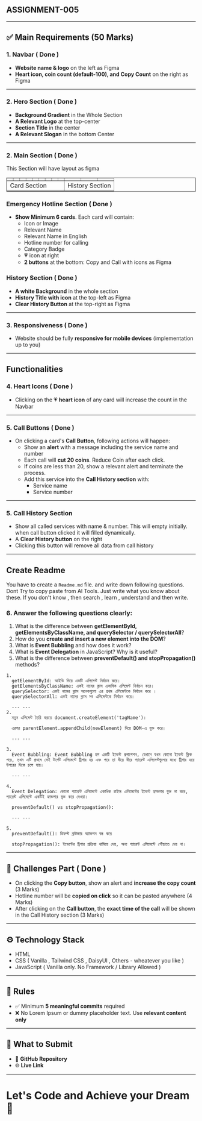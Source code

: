 ## ASSIGNMENT-005

---

## ✅ Main Requirements (50 Marks)

### 1. Navbar ( Done )

- **Website name & logo** on the left as Figma
- **Heart icon, coin count (default-100), and Copy Count** on the right as Figma

---

### 2. Hero Section ( Done )

- **Background Gradient** in the Whole Section
- **A Relevant Logo** at the top-center
- **Section Title** in the center
- **A Relevant Slogan** in the bottom Center

---

### 2. Main Section ( Done )

This Section will have layout as figma

<table border=1 width="100%" cellpadding="50">
<tr>
    <td></td>
    <td></td>
    <td></td>
    <td></td>
    <td></td>
    <td></td>
    <td></td>
    <td></td>
    <td></td>
    <td></td>
    <td></td>
    <td></td>
 </tr>
 <tr>
    <td colspan=9 >Card Section</td>
    <td colspan=3>History Section</td>
 </tr>
</table>

### Emergency Hotline Section ( Done )

- **Show Minimum 6 cards**. Each card will contain:
  - Icon or Image
  - Relevant Name
  - Relevant Name in English
  - Hotline number for calling
  - Category Badge
  - 💗 icon at right
  - **2 buttons** at the bottom: Copy and Call with icons as Figma

### History Section ( Done )

- **A white Background** in the whole section
- **History Title with icon** at the top-left as Figma
- **Clear History Button** at the top-right as Figma

---

### 3. Responsiveness ( Done )

- Website should be fully **responsive for mobile devices** (implementation up to you)

---

## Functionalities

### 4. Heart Icons ( Done )

- Clicking on the 💗 **heart icon** of any card will increase the count in the Navbar

---

### 5. Call Buttons ( Done )

- On clicking a card's **Call Button**, following actions will happen:
  - Show an **alert** with a message including the service name and number
  - Each call will **cut 20 coins**. Reduce Coin after each click.
  - If coins are less than 20, show a relevant alert and terminate the process.
  - Add this service into the **Call History section** with:
    - Service name
    - Service number

---

### 5. Call History Section

- Show all called services with name & number. This will empty initially. when call button clicked it will filled dynamically.
- A **Clear History button** on the right
- Clicking this button will remove all data from call history

---

## Create Readme

You have to create a `Readme.md` file. and write down following questions. Dont Try to copy paste from AI Tools. Just write what you know about these. If you don't know , then search , learn , understand and then write.

### 6. Answer the following questions clearly:

1. What is the difference between **getElementById, getElementsByClassName, and querySelector / querySelectorAll**?
2. How do you **create and insert a new element into the DOM**?
3. What is **Event Bubbling** and how does it work?
4. What is **Event Delegation** in JavaScript? Why is it useful?
5. What is the difference between **preventDefault() and stopPropagation()** methods?

```
1.
  getElementById: আইডি দিয়ে একটি এলিমেন্ট নির্বাচন করে।
  getElementsByClassName: একই নামের ক্লাস একাধিক এলিমেন্ট নির্বাচন করে।
  querySelector: একই নামের ক্লাস অনেকগুলো এর প্রথম এলিমেন্টকে নির্বাচন করে ।
  querySelectorAll: একই নামের ক্লাস সব এলিমেন্টকে নির্বাচন করে।

  --- ---
2.
  নতুন এলিমেন্ট তৈরি করতে document.createElement('tagName')।

  এরপর parentElement.appendChild(newElement) দিয়ে DOM-এ যুক্ত করে।

  --- ---

3.
  Event Bubbling: Event Bubbling হল একটি ইভেন্ট প্রপাগেশন, যেখানে যখন কোনো ইভেন্ট ক্লিক পরে, তখন এটি প্রথমে সেই টার্গেট এলিমেন্টে ট্রিগার হয় এবং পরে তা ধীরে ধীরে প্যারেন্ট এলিমেন্টগুলোর মধ্যে ট্রিগার হয়ে উপরের দিকে চলে যায়।

  --- ---

4.
  Event Delegation: কোনো প্যারেন্ট এলিমেন্টে একাধিক চাইল্ড এলিমেন্টের ইভেন্ট হ্যান্ডলার যুক্ত না করে, প্যারেন্ট এলিমেন্টে একটিই হ্যান্ডলার যুক্ত করে দেওয়া।

  preventDefault() vs stopPropagation():

  --- ---

5.
  preventDefault(): ডিফল্ট ব্রাউজার অ্যাকশন বন্ধ করে

  stopPropagation(): ইভেন্টের ট্রিগার প্রক্রিয়া থামিয়ে দেয়, অন্য প্যারেন্ট এলিমেন্টে পৌঁছাতে দেয় না।
```

---

## 🧪 Challenges Part ( Done )

- On clicking the **Copy button**, show an alert and **increase the copy count** (3 Marks)
- Hotline number will be **copied on click** so it can be pasted anywhere (4 Marks)
- After clicking on the **Call button**, the **exact time of the call** will be shown in the Call History section (3 Marks)

---

## ⚙️ Technology Stack

- HTML
- CSS ( Vanilla , Tailwind CSS , DaisyUI , Others - wheatever you like )
- JavaScript ( Vanilla only. No Framework / Library Allowed )

---

## 📌 Rules

- ✅ Minimum **5 meaningful commits** required
- ❌ No Lorem Ipsum or dummy placeholder text. Use **relevant content only**

---

## 🔗 What to Submit

- 📂 **GitHub Repository**
- 🌐 **Live Link**

---

# Let's Code and Achieve your Dream 🎯
